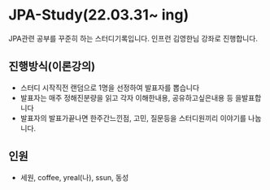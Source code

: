 # JPA-Study(22.03.31~ ing)
JPA관련 공부를 꾸준히 하는 스터디기록입니다.
인프런 김영한님 강좌로 진행합니다.

## 진행방식(이론강의)

- 스터디 시작직전 랜덤으로 1명을 선정하여 발표자를 뽑습니다
- 발표자는 매주 정해진분량을 읽고 각자 이해한내용, 공유하고싶은내용 등 을발표합니다
- 발표자의 발표가끝나면 한주간느낀점, 고민, 질문등을 스터디원끼리 이야기를 나눕니다.

## 인원

- 세원, coffee, yreal(나), ssun, 동성
